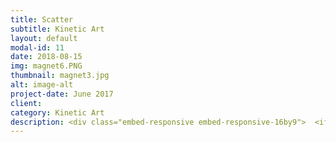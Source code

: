 ```yaml
---
title: Scatter
subtitle: Kinetic Art
layout: default
modal-id: 11
date: 2018-08-15
img: magnet6.PNG
thumbnail: magnet3.jpg
alt: image-alt
project-date: June 2017
client:
category: Kinetic Art
description: <div class="embed-responsive embed-responsive-16by9">  <iframe class="embed-responsive-item" src="https://www.youtube.com/embed/Y50iQe5c_WQ" frameborder="0" allow="autoplay; encrypted-media" allowfullscreen></iframe></div> <br><br><b>경계를 흩트리는, Scatter, 2018.</b><br><p>The world categorizes us. Society tries to define us by dichotomizing or putting us in the structure of social standards. In this kind of fixed structure, generalizing and getting control get easier. We all know that we cannot even define ourselves. However, the society tries to impose standard and confine us in its structure.</p> <p><b>Mutants, monsters, demolition, clowns. </b>Things that are not defined, variable, and unstable play a vital role in questioning our lives. This artwork asks why society is constantly trying to define and put people into the frames. I argue that things that are not logical and that are constantly changing and scattering the boundaries are also of sufficient value. </p> <p>Iron powder moves while erasing the 'line' on the floor under its foot, bluring boundaries. Thousands of iron flakes move around, as if a young child erases a playground’s ‘standard’ line with shoes. Through this work, I want to talk about the dissolution and scattering of division.</p> <br> <br> <p>철가루는 발아래 그어진 ‘선’을 지우며 움직인다. 가루라는 특성상 그것은 하나의 물체로 온전히, 하나처럼 움직일 수 없다. 무리를 따라가지 않고 그 자리를 지키는 가루도 있다. 바람을 따라 이탈하는 가루도 생긴다.</p> <p>과거사를 보면 무구한 사람이 사탄이나 마녀로 몰려 매도된 사건들을 종종 찾아볼 수 있다. 중세시대 천문학자 갈릴레오 갈릴레이가 대표적인 예다. 독일 나치 정권 시기 유대인들의 죽음도 이에 속한다. 조금 더 앞서나가거나, 독재자가 정해놓은 ‘기준’에서 벗어났다는 이유로 이들은 악한 사람들이라 치부되었다. 이들이 처형된 근본적인 원인은 명확한 악의 ‘기준’이 존재했기 때문이다.</p> <p>세상은 우리를 분류한다. 이분법적으로 분류하거나, 사회의 기준 아래서 정의내려 구조 안에 넣으려고 한다. 구조 속에서는 일반화와 통제가 쉽기 때문이다. 하지만 우리는 본인도 자기 자신을 정의할 수 없는 것을 누구나 알고 있다. 자신도 본인이 누구인지 모르는데 사회는 기준을 들이대며 그 구조 속으로 들어가라고 권한다.</p> <p>돌연변이, 괴물, 해체, 광대. 정의내리지 못하며, 변수가 다분하고, 확고하지 않은 것들은 우리의 삶에 질문하는 역할을 한다. 왜 정의내리고,  틀 안에 넣으려고는 지 반문하며 논리적이지 않고, 항상 변하여 경계를 흩트리는 것들에도 충분한 가치가 담겨있다고 이야기한다.</p> <p>작품의 철가루는 원하는 곳에 남아있고, 날아가고, 함께 움직이며 기준선을 지운다. 수천 개의 철가루들은 마치 어린아이가 신발로 운동장 선을 지우는 것과 같이 자기 멋대로 움직이며 ‘기준’을 지운다. 작품을 통해 해체와 경계의 흩어짐을 이야기하고자 한다.</p>
---
```

